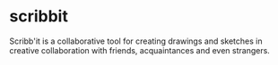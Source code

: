 scribbit
========

Scribb'it is a collaborative tool for creating drawings 
and sketches in creative collaboration with friends, 
acquaintances and even strangers.

